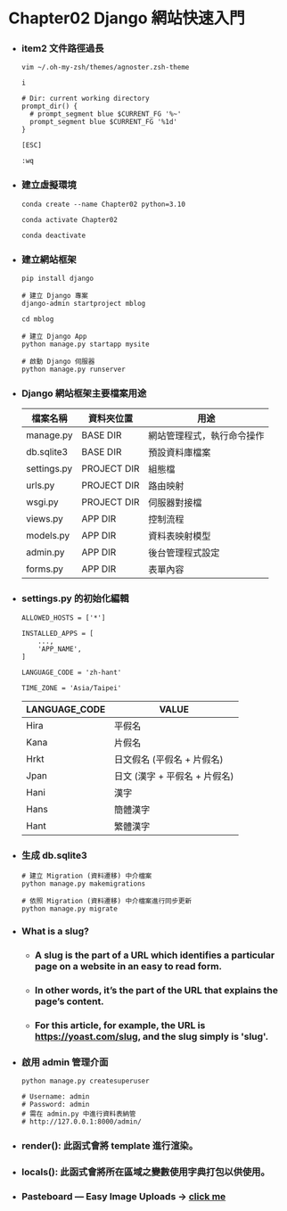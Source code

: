 Chapter02 Django 網站快速入門
=====
* ### item2 文件路徑過長
    ```
    vim ~/.oh-my-zsh/themes/agnoster.zsh-theme

    i

    # Dir: current working directory
    prompt_dir() {
      # prompt_segment blue $CURRENT_FG '%~'
      prompt_segment blue $CURRENT_FG '%1d'
    }

    [ESC]

    :wq
    ```
* ### 建立虛擬環境
    ```
    conda create --name Chapter02 python=3.10

    conda activate Chapter02

    conda deactivate
    ```
* ### 建立網站框架
    ```
    pip install django

    # 建立 Django 專案
    django-admin startproject mblog

    cd mblog

    # 建立 Django App
    python manage.py startapp mysite

    # 啟動 Django 伺服器
    python manage.py runserver
    ```
* ### Django 網站框架主要檔案用途
    | 檔案名稱 | 資料夾位置 | 用途 |
    | - | - | - |
    | manage.py | BASE DIR | 網站管理程式，執行命令操作 |
    | db.sqlite3 | BASE DIR | 預設資料庫檔案 |
    | settings.py | PROJECT DIR | 組態檔 |
    | urls.py | PROJECT DIR | 路由映射 |
    | wsgi.py | PROJECT DIR | 伺服器對接檔 |
    | views.py | APP DIR | 控制流程 |
    | models.py | APP DIR | 資料表映射模型 |
    | admin.py | APP DIR | 後台管理程式設定 |
    | forms.py | APP DIR | 表單內容 |
* ### settings.py 的初始化編輯
    ```
    ALLOWED_HOSTS = ['*']

    INSTALLED_APPS = [
        ...,
        'APP_NAME',
    ]

    LANGUAGE_CODE = 'zh-hant'

    TIME_ZONE = 'Asia/Taipei'
    ```
    | LANGUAGE_CODE | VALUE |
    | - | - |
    | Hira | 平假名 |
    | Kana | 片假名 |
    | Hrkt | 日文假名 (平假名 + 片假名) |
    | Jpan | 日文 (漢字 + 平假名 + 片假名) |
    | Hani | 漢字 |
    | Hans | 簡體漢字 |
    | Hant | 繁體漢字 |
* ### 生成 db.sqlite3
    ```
    # 建立 Migration (資料遷移) 中介檔案
    python manage.py makemigrations

    # 依照 Migration (資料遷移) 中介檔案進行同步更新
    python manage.py migrate
    ```
* ### What is a slug?
    * ### A slug is the part of a URL which identifies a particular page on a website in an easy to read form.
    * ### In other words, it’s the part of the URL that explains the page’s content.
    * ### For this article, for example, the URL is https://yoast.com/slug, and the slug simply is 'slug'.
* ### 啟用 admin 管理介面
    ```
    python manage.py createsuperuser

    # Username: admin
    # Password: admin
    # 需在 admin.py 中進行資料表納管
    # http://127.0.0.1:8000/admin/
    ```
* ### render(): 此函式會將 template 進行渲染。
* ### locals(): 此函式會將所在區域之變數使用字典打包以供使用。
* ### Pasteboard — Easy Image Uploads -> [click me](https://pasteboard.co/)
<br />
